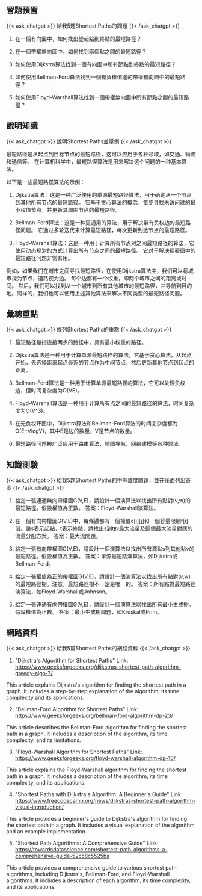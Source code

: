 ## 習題預習
{{< ask_chatgpt >}}
給我5題Shortest Paths的問題
{{< /ask_chatgpt >}}



1. 在一個有向圖中，如何找出從起點到終點的最短路徑？

2. 在一個帶權無向圖中，如何找到兩個點之間的最短路徑？

3. 如何使用Dijkstra算法找到一個有向圖中所有節點到終點的最短路徑？

4. 如何使用Bellman-Ford算法找到一個有負權值邊的帶權有向圖中的最短路徑？

5. 如何使用Floyd-Warshall算法找到一個帶權無向圖中所有節點之間的最短路徑？   

## 說明知識
{{< ask_chatgpt >}}
說明Shortest Paths並舉例
{{< /ask_chatgpt >}}



最短路径是从起点到目标节点的最短路径，这可以应用于各种领域，如交通、物流和通信等。 在计算机科学中，最短路径算法是用来解决这个问题的一种基本算法。

以下是一些最短路径算法的示例：

1. Dijkstra算法：这是一种广泛使用的单源最短路径算法，用于确定从一个节点到其他所有节点的最短路径。 它基于贪心算法的概念，每步寻找未访问过的最小权值节点，并更新其周围节点的最短路径。

2. Bellman-Ford算法：这是一种更通用的算法，用于解决带有负权边的最短路径问题。 它通过多轮迭代来计算最短路径，每次更新到达节点的最短路径。

3. Floyd-Warshall算法：这是一种用于计算所有节点对之间最短路径的算法，它使用动态规划的方式计算出所有节点之间的最短路径。 它对于解决稠密图中的最短路径问题非常有用。

例如，如果我们在城市之间寻找最短路径，在使用Dijkstra算法中，我们可以将城市视为节点，道路视为边。 每个边都有一个权重，即两个城市之间的距离或时间。 然后，我们可以找到从一个城市到所有其他城市的最短路径，并导航到目的地。同样的，我们也可以使用上述其他算法来解决不同类型的最短路径问题。   

## 彙總重點
{{< ask_chatgpt >}}
條列Shortest Paths的重點
{{< /ask_chatgpt >}}



1. 最短路径是指连接两点的路径中，具有最小权重的路径。

2. Dijkstra算法是一种用于计算单源最短路径的算法，它基于贪心算法，从起点开始，先选择距离起点最近的节点作为中间节点，然后更新其他节点到起点的距离。

3. Bellman-Ford算法是一种用于计算单源最短路径的算法，它可以处理负权边，但时间复杂度为O(VE)。

4. Floyd-Warshall算法是一种用于计算所有点之间的最短路径的算法，时间复杂度为O(V^3)。

5. 在无负权环图中，Dijkstra算法和Bellman-Ford算法的时间复杂度都为O(E+VlogV)，其中E是边的数量，V是节点的数量。

6. 最短路径问题被广泛应用于路由算法、地图导航、网络建模等各种领域。   

## 知識測驗
{{< ask_chatgpt >}}
給我5題Shortest Paths的中等難度問題，並在後面列出答案
{{< /ask_chatgpt >}}



1. 給定一張連通無向帶權圖G(V,E)，請設計一個演算法以找出所有點對(v,w)的最短路徑。假設權值為正數。
答案：Floyd-Warshall演算法。

2. 在一個有向帶權圖G(V,E)中，每條邊都有一個權值c[i][j]和一個容量限制f[i][j]。設s表示起點，t表示終點，請找出s到t的最大流量及這個最大流量對應的流量分配方案。
答案：最大流問題。

3. 給定一張有向帶權圖G(V,E)，請設計一個演算法以找出所有源點s到其他點v的最短路徑。假設權值為正數。
答案：單源最短路演算法，如Dijkstra或Bellman-Ford。

4. 給定一張權值為正的帶權圖G(V,E)，請設計一個演算法以找出所有點對(v,w)的最短路徑樹。注意，最短路徑樹不一定是唯一的。
答案：所有點對最短路徑演算法，如Floyd-Warshall或Johnson。

5. 給定一張連通有向帶權圖G(V,E)，請設計一個演算法以找出所有最小生成樹。假設權值為正數。
答案：最小生成樹問題，如Kruskal或Prim。   

## 網路資料
{{< ask_chatgpt >}}
給我5篇Shortest Paths的網路資料
{{< /ask_chatgpt >}}



1. "Dijkstra's Algorithm for Shortest Paths"
Link: https://www.geeksforgeeks.org/dijkstras-shortest-path-algorithm-greedy-algo-7/

This article explains Dijkstra's algorithm for finding the shortest path in a graph. It includes a step-by-step explanation of the algorithm, its time complexity and its applications.

2. "Bellman-Ford Algorithm for Shortest Paths"
Link: https://www.geeksforgeeks.org/bellman-ford-algorithm-dp-23/

This article describes the Bellman-Ford algorithm for finding the shortest path in a graph. It includes a description of the algorithm, its time complexity, and its limitations.

3. "Floyd-Warshall Algorithm for Shortest Paths"
Link: https://www.geeksforgeeks.org/floyd-warshall-algorithm-dp-16/

This article explains the Floyd-Warshall algorithm for finding the shortest path in a graph. It includes a description of the algorithm, its time complexity, and its applications.

4. "Shortest Paths with Dijkstra's Algorithm: A Beginner's Guide"
Link: https://www.freecodecamp.org/news/dijkstras-shortest-path-algorithm-visual-introduction/

This article provides a beginner's guide to Dijkstra's algorithm for finding the shortest path in a graph. It includes a visual explanation of the algorithm and an example implementation.

5. "Shortest Path Algorithms: A Comprehensive Guide"
Link: https://towardsdatascience.com/shortest-path-algorithms-a-comprehensive-guide-52cc8c5525ba

This article provides a comprehensive guide to various shortest path algorithms, including Dijkstra's, Bellman-Ford, and Floyd-Warshall algorithms. It includes a description of each algorithm, its time complexity, and its applications.   

